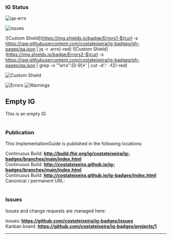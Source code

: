 <!--badges-->
### IG Status
![qa-errs](https://img.shields.io/github/workflow/status/costateixeira/ig-badges/ig-build?label=Build%20status)

![issues](https://img.shields.io/github/issues/costateixeira/ig-badges)

![Custom Shield](https://img.shields.io/badge/Errors1-$(curl -s https://raw.githubusercontent.com/costateixeira/ig-badges/gh-pages/qa.json | jq -r .errs)-red)
![Custom Shield](https://img.shields.io/badge/Errors2-$(curl -s https://raw.githubusercontent.com/costateixeira/ig-badges/gh-pages/qa.json | grep -o '"errs":[0-9]*' | cut -d':' -f2)-red)

![Custom Shield](https://img.shields.io/badge/Errors3-85-red)

![Errors](https://img.shields.io/badge/Errors-33-red)
![Warnings](https://img.shields.io/badge/Warnings-416-yellow)


[Angular.io]: https://img.shields.io/badge/Angular-DD0031?style=for-the-badge&logo=angular&logoColor=white
[Angular-url]: https://angular.io/
<!--/badges-->


Empty IG
---
This is an empty IG
<br> </br>
###
### Publication
This ImplementationGuide is published in the following locations:

Continuous Build: __http://build.fhir.org/ig/costateixeira/ig-badges/branches/main/index.html__  
Continuous Build: __http://costateixeira.github.io/ig-badges/branches/main/index.html__  
Continuous Build: __http://costateixeira.github.io/ig-badges/index.html__  
Canonical / permanent URL: 
<br> </br>

### Issues
Issues and change requests are managed here:  

Issues:  __https://github.com/costateixeira/ig-badges/issues__  
Kanban board:  __https://github.com/costateixeira/ig-badges/projects/1__  

---
